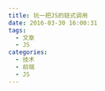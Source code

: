 ```yaml
---
title: 玩一把JS的链式调用
date: 2016-03-30 16:00:31
tags:
  - 文章
  - JS
categories:
  - 技术
  - 前端
  - JS
---
```

